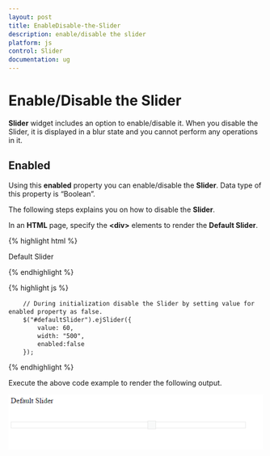 ```yaml
---
layout: post
title: EnableDisable-the-Slider
description: enable/disable the slider
platform: js
control: Slider
documentation: ug
---
```


# Enable/Disable the Slider

**Slider** widget includes an option to enable/disable it. When you disable the Slider, it is displayed in a blur state and you cannot perform any operations in it.

## Enabled	

Using this **enabled** property you can enable/disable the **Slider**. Data type of this property is “Boolean”.

The following steps explains you on how to disable the **Slider**.

In an **HTML** page, specify the **&lt;div&gt;** elements to render the **Default Slider**.



{% highlight html %}

   <div class="txt">Default Slider</div>
   <div id="defaultSlider"></div>

{% endhighlight %}

{% highlight js %}

        // During initialization disable the Slider by setting value for enabled property as false.
        $("#defaultSlider").ejSlider({
            value: 60,
            width: "500",
            enabled:false
        });


{% endhighlight %}

Execute the above code example to render the following output.


![](/js/Slider/EnableDisable-the-Slider_images/EnableDisable-the-Slider_img1.png) 

